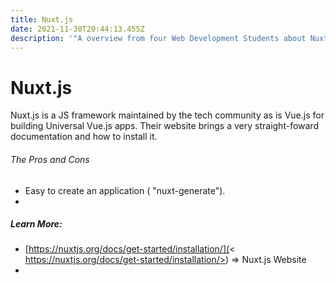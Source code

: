 ```yaml
---
title: Nuxt.js
date: 2021-11-30T20:44:13.455Z
description: '"A overview from four Web Development Students about Nuxt.js" '
---
```



# **Nuxt.js**

Nuxt.js is a JS framework maintained by the tech community as is Vue.js for building Universal Vue.js apps. Their website brings a very straight-foward documentation and how to install it.

###### The Pros and Cons

* Easy to create an application  ( "nuxt-generate").
*

##### Learn More:

* [https://nuxtjs.org/docs/get-started/installation/](< https://nuxtjs.org/docs/get-started/installation/>)  => Nuxt.js Website
*